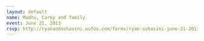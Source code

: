```yaml
---
layout: default
name: Madhu, Carey and family
event: June 21, 2013
rsvp: http://ryanandsuhasini.wufoo.com/forms/ryan-suhasini-june-21-2013/
---
```

